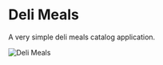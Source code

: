 # Deli Meals

A very simple deli meals catalog application.

![Deli Meals](../images/deli_meals_resized.gif)
